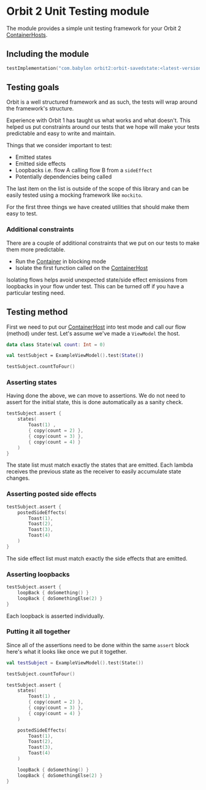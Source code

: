 # Orbit 2 Unit Testing module

The module provides a simple unit testing framework for your Orbit 2
[ContainerHosts](../orbit-2-core/src/main/java/com/babylon/orbit2/ContainerHost.kt).

## Including the module

```kotlin
testImplementation("com.babylon orbit2:orbit-savedstate:<latest-version>")
```

## Testing goals

Orbit is a well structured framework and as such, the tests will wrap around
the framework's structure.

Experience with Orbit 1 has taught us what works and what doesn't. This helped
us put constraints around our tests that we hope will make your tests
predictable and easy to write and maintain.

Things that we consider important to test:

- Emitted states
- Emitted side effects
- Loopbacks i.e. flow A calling flow B from a `sideEffect`
- Potentially dependencies being called

The last item on the list is outside of the scope of this library and can be
easily tested using a mocking framework like `mockito`.

For the first three things we have created utilities that should make them easy
to test.

### Additional constraints

There are a couple of additional constraints that we put on our tests to make
them more predictable.

- Run the
  [Container](../orbit-2-core/src/main/java/com/babylon/orbit2/Container.kt) in
  blocking mode
- Isolate the first function called on the
  [ContainerHost](../orbit-2-core/src/main/java/com/babylon/orbit2/ContainerHost.kt)

Isolating flows helps avoid unexpected state/side effect emissions from
loopbacks in your flow under test. This can be turned off if you have a
particular testing need.

## Testing method

First we need to put our
[ContainerHost](../orbit-2-core/src/main/java/com/babylon/orbit2/ContainerHost.kt)
into test mode and call our flow (method) under test. Let's assume we've made a
`ViewModel` the host.

```kotlin
data class State(val count: Int = 0)

val testSubject = ExampleViewModel().test(State())

testSubject.countToFour()
```

### Asserting states

Having done the above, we can move to assertions. We do not need to assert for
the initial state, this is done automatically as a sanity check.

```kotlin
testSubject.assert {
    states(
        Toast(1) ,
        { copy(count = 2) },
        { copy(count = 3) },
        { copy(count = 4) }
    )
}
```

The state list must match exactly the states that are emitted. Each lambda
receives the previous state as the receiver to easily accumulate state changes.

### Asserting posted side effects

```kotlin
testSubject.assert {
    postedSideEffects(
        Toast(1),
        Toast(2),
        Toast(3),
        Toast(4)
    )
}
```

The side effect list must match exactly the side effects that are emitted.

### Asserting loopbacks

```kotlin
testSubject.assert {
    loopBack { doSomething() }
    loopBack { doSomethingElse(2) }
}
```

Each loopback is asserted individually.

### Putting it all together

Since all of the assertions need to be done within the same `assert` block
here's what it looks like once we put it together.

```kotlin
val testSubject = ExampleViewModel().test(State())

testSubject.countToFour()

testSubject.assert {
    states(
        Toast(1) ,
        { copy(count = 2) },
        { copy(count = 3) },
        { copy(count = 4) }
    )

    postedSideEffects(
        Toast(1),
        Toast(2),
        Toast(3),
        Toast(4)
    )

    loopBack { doSomething() }
    loopBack { doSomethingElse(2) }
}
```

